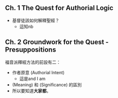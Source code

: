 ## Ch. 1 The Quest for Authorial Logic
- 基督徒該如何解釋聖經？
	- 這知nb


## Ch. 2 Groundwork for the Quest - Presuppositions

福音派釋經方法的前設有二：
- 作者原意 (Authorial Intent)
	- 這是and I am 
- (Meaning) 和 (Significance) 的區別
- 所以要知道**大家都**。